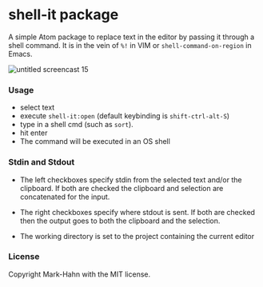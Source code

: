 # shell-it package

A simple Atom package to replace text in the editor by passing it through a shell command.  It is in the vein of `%!` in VIM or `shell-command-on-region` in Emacs.

![untitled screencast 15](https://cloud.githubusercontent.com/assets/811455/12214409/ddafdf94-b647-11e5-8a28-02c88d5a1446.gif)

### Usage

- select text
- execute `shell-it:open` (default keybinding is `shift-ctrl-alt-S`)
- type in a shell cmd (such as `sort`).
- hit enter
- The command will be executed in an OS shell

### Stdin and Stdout

- The left checkboxes specify stdin from the selected text and/or the clipboard.  If both are checked the clipboard and selection are concatenated for the input.

- The right checkboxes specify where stdout is sent.  If both are checked then the output goes to both the clipboard and the selection.

- The working directory is set to the project containing the current editor

### License
Copyright Mark-Hahn with the MIT license.
